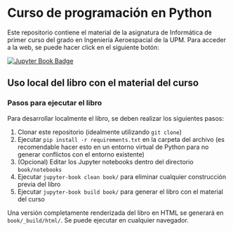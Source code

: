 # Curso de programación en Python

Este repositorio contiene el material de la asignatura de Informática de primer curso del grado en Ingeniería Aeroespacial de la UPM. Para acceder a la web, se puede hacer click en el siguiente botón:

[![Jupyter Book Badge](https://jupyterbook.org/badge.svg)](https://mathetsiae.github.io/InformaticaGIA/intro.html)

## Uso local del libro con el material del curso

### Pasos para ejecutar el libro

Para desarrollar localmente el libro, se deben realizar los siguientes pasos:

1. Clonar este repositorio (idealmente utilizando `git clone`)
2. Ejecutar `pip install -r requirements.txt` en la carpeta del archivo (es recomendable hacer esto en un entorno virtual de Python para no generar conflictos con el entorno existente)
3. (Opcional) Editar los Jupyter notebooks dentro del directorio `book/notebooks`
4. Ejecutar `jupyter-book clean book/` para eliminar cualquier construcción previa del libro
5. Ejecutar `jupyter-book build book/` para generar el libro con el material del curso

Una versión completamente renderizada del libro en HTML se generará en `book/_build/html/`. Se puede ejecutar en cualquier navegador.
